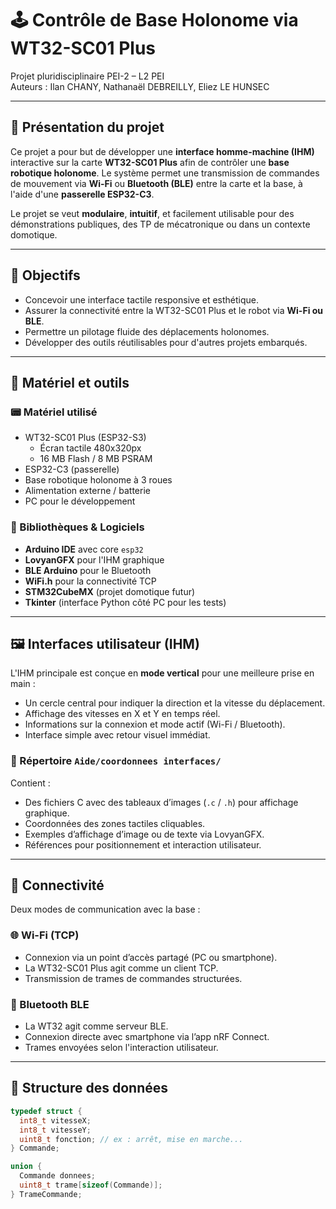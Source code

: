 # 🕹️ Contrôle de Base Holonome via WT32-SC01 Plus

Projet pluridisciplinaire PEI-2 – L2 PEI  
Auteurs : Ilan CHANY, Nathanaël DEBREILLY, Eliez LE HUNSEC

---

## 📌 Présentation du projet

Ce projet a pour but de développer une **interface homme-machine (IHM)** interactive sur la carte **WT32-SC01 Plus** afin de contrôler une **base robotique holonome**. Le système permet une transmission de commandes de mouvement via **Wi-Fi** ou **Bluetooth (BLE)** entre la carte et la base, à l'aide d'une **passerelle ESP32-C3**.

Le projet se veut **modulaire**, **intuitif**, et facilement utilisable pour des démonstrations publiques, des TP de mécatronique ou dans un contexte domotique.

---

## 🎯 Objectifs

- Concevoir une interface tactile responsive et esthétique.
- Assurer la connectivité entre la WT32-SC01 Plus et le robot via **Wi-Fi ou BLE**.
- Permettre un pilotage fluide des déplacements holonomes.
- Développer des outils réutilisables pour d'autres projets embarqués.

---

## 🧰 Matériel et outils

### 📟 Matériel utilisé

- WT32-SC01 Plus (ESP32-S3)
  - Écran tactile 480x320px
  - 16 MB Flash / 8 MB PSRAM
- ESP32-C3 (passerelle)
- Base robotique holonome à 3 roues
- Alimentation externe / batterie
- PC pour le développement

### 🧪 Bibliothèques & Logiciels

- **Arduino IDE** avec core `esp32`
- **LovyanGFX** pour l'IHM graphique
- **BLE Arduino** pour le Bluetooth
- **WiFi.h** pour la connectivité TCP
- **STM32CubeMX** (projet domotique futur)
- **Tkinter** (interface Python côté PC pour les tests)

---

## 🖼️ Interfaces utilisateur (IHM)

L'IHM principale est conçue en **mode vertical** pour une meilleure prise en main :

- Un cercle central pour indiquer la direction et la vitesse du déplacement.
- Affichage des vitesses en X et Y en temps réel.
- Informations sur la connexion et mode actif (Wi-Fi / Bluetooth).
- Interface simple avec retour visuel immédiat.

### 📁 Répertoire `Aide/coordonnees interfaces/`

Contient :
- Des fichiers C avec des tableaux d’images (`.c` / `.h`) pour affichage graphique.
- Coordonnées des zones tactiles cliquables.
- Exemples d’affichage d’image ou de texte via LovyanGFX.
- Références pour positionnement et interaction utilisateur.

---

## 🔗 Connectivité

Deux modes de communication avec la base :

### 🌐 Wi-Fi (TCP)
- Connexion via un point d’accès partagé (PC ou smartphone).
- La WT32-SC01 Plus agit comme un client TCP.
- Transmission de trames de commandes structurées.

### 📶 Bluetooth BLE
- La WT32 agit comme serveur BLE.
- Connexion directe avec smartphone via l’app nRF Connect.
- Trames envoyées selon l'interaction utilisateur.

---

## 📐 Structure des données

```cpp
typedef struct {
  int8_t vitesseX;
  int8_t vitesseY;
  uint8_t fonction; // ex : arrêt, mise en marche...
} Commande;

union {
  Commande donnees;
  uint8_t trame[sizeof(Commande)];
} TrameCommande;

